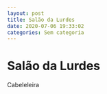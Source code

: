 ```yaml
---
layout: post
title: Salão da Lurdes
date: 2020-07-06 19:33:02 
categories: Sem categoria
---
```


# Salão da Lurdes

Cabeleleira
